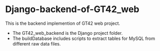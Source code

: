 # Django-backend-of-GT42_web
This is the backend implemention of GT42 web project.
- The GT42_web_backend is the Django project folder.
- The buildDatabase includes scripts to extract tables for MySQL from different raw data files.
